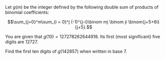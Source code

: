 Let $g(m)$ be the integer defined by the following double sum of products of binomial coefficients:

$$\sum_{j=0}^m\sum_{i = 0}^j (-1)^{j-i}\binom mj \binom ji \binom{j+5+6i}{j+5}.$$


You are given that $g(10) = 127278262644918$. Its first (most significant) five digits are $12727$.

Find the first ten digits of $g(142857)$ when written in base $7$.